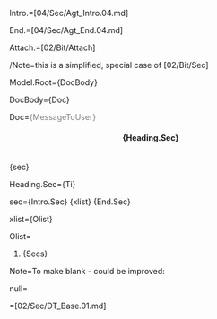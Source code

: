 Intro.=[04/Sec/Agt_Intro.04.md]

End.=[04/Sec/Agt_End.04.md]

Attach.=[02/Bit/Attach]
  
/Note=this is a simplified, special case of [02/Bit/Sec]

Model.Root={DocBody}

DocBody={Doc}

Doc=<font color="grey">{MessageToUser}</font><center><h4>{Heading.Sec}</h4></center><br>{sec} 

Heading.Sec={Ti}

sec={Intro.Sec} {xlist} {End.Sec}

xlist={Olist}

Olist=<ol><li>{Secs}</li></ol>

Note=To make blank - could be improved:

null=<b></b>

=[02/Sec/DT_Base.01.md]